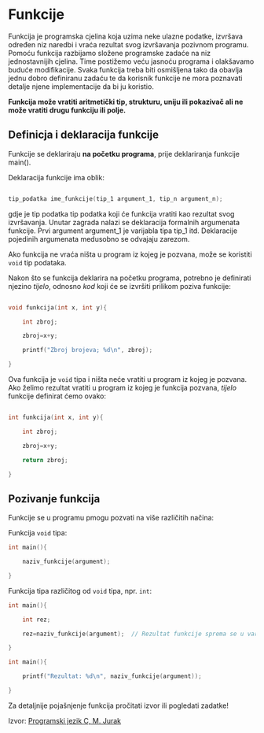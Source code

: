 # Funkcije

Funkcija je programska cjelina koja uzima neke ulazne podatke, izvršava
određen niz naredbi i vraća rezultat svog izvršavanja pozivnom programu.
Pomoću funkcija razbijamo složene programske zadaće na niz jednostavnijih cjelina. Time postižemo veću jasnoću programa i olakšavamo buduće
modifikacije. Svaka funkcija treba biti osmišljena tako da obavlja jednu dobro
definiranu zadaću te da korisnik funkcije ne mora poznavati detalje njene implementacije da bi ju koristio.

**Funkcija može vratiti aritmetički tip, strukturu, uniju ili pokazivač ali
ne može vratiti drugu funkciju ili polje.**

## Definicja i deklaracija funkcije

Funkcije se deklariraju **na početku programa**, prije deklariranja funkcije main().

Deklaracija funkcije ima oblik:

```C

tip_podatka ime_funkcije(tip_1 argument_1, tip_n argument_n);

```

gdje je tip podatka tip podatka koji će funkcija vratiti kao rezultat svog izvršavanja.
Unutar zagrada nalazi se deklaracija formalnih argumenata funkcije.
Prvi argument argument_1 je varijabla tipa tip_1 itd. Deklaracije pojedinih argumenata medusobno se odvajaju zarezom.

Ako funkcija ne vraća ništa u program iz kojeg je pozvana, može se koristiti `void` tip podataka.

Nakon što se funkcija deklarira na početku programa, potrebno je definirati njezino *tijelo*, odnosno *kod* koji će se izvršiti prilikom poziva funkcije:

```C

void funkcija(int x, int y){

    int zbroj;

    zbroj=x+y;

    printf("Zbroj brojeva; %d\n", zbroj);

}

```

Ova funkcija je ``void`` tipa i ništa neće vratiti u program iz kojeg je pozvana.
Ako želimo rezultat vratiti u program iz kojeg je funkcija pozvana, *tijelo* funkcije definirat ćemo ovako:

```C

int funkcija(int x, int y){

    int zbroj;

    zbroj=x+y;

    return zbroj;

}

```

## Pozivanje funkcija

Funkcije se u programu pmogu pozvati na više različitih načina:

Funkcija `void` tipa:

```C
int main(){

    naziv_funkcije(argument);

}
```

Funkcija tipa različitog od `void` tipa, npr. `int`:

```C
int main(){

    int rez;

    rez=naziv_funkcije(argument);  // Rezultat funkcije sprema se u varijablu

}
```

```C
int main(){

    printf("Rezultat: %d\n", naziv_funkcije(argument));

}
```

Za detaljnije pojašnjenje funkcija pročitati izvor ili pogledati zadatke!

Izvor: [Programski jezik C, M. Jurak](https://web.math.pmf.unizg.hr/~singer/Prog_Add/c.pdf)